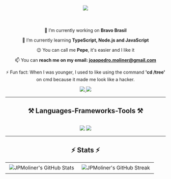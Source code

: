 <h1 align="center">
    <img src="https://readme-typing-svg.herokuapp.com/?font=Righteous&size=35&center=true&vCenter=true&width=500&height=70&duration=4000&lines=Hello+There!+👋;+I'm+João+Pedro!;How+you+doin?;" />
</h1>

<h3 align="center"></h3>

<br/>

<div align="center">
 
 🔭 I’m currently working on **Bravo Brasil**
 
 🌱 I’m currently learning **TypeScript, Node.js and JavaScript**

 😉 You can call me **Pepe**, it's easier and I like it

 📫 You can **reach me on my email: joaopedro.moliner@gmail.com**

⚡ Fun fact: When I was younger, I used to like using the command **'cd /tree'** on cmd because it made me look like a hacker.

 </div>
 
<div align="center"> 
  <a href="mailto:joaopedro.moliner@gmail.com">
    <img src="https://img.shields.io/badge/Gmail-333333?style=for-the-badge&logo=gmail&logoColor=red" />
  </a>
  <a href="https://www.linkedin.com/in/joãomoliner-dev/" target="_blank">
    <img src="https://img.shields.io/badge/LinkedIn-0077B5?style=for-the-badge&logo=linkedin&logoColor=white" target="_blank" />
  </a>
</div>

 <hr/>
 
<h2 align="center">⚒️ Languages-Frameworks-Tools ⚒️</h2>
<br/>
<div align="center">
    <img src="https://skillicons.dev/icons?i=react,html,css,vscode,github,git" />
    <img src="https://skillicons.dev/icons?i=nodejs,python,javascript,typescript,c,java" /><br>
</div>

<hr/>
<h2 align="center">⚡ Stats ⚡</h2>

<table border="0">
  <tr>
    <td valign="top"><img  src="https://github-readme-stats.vercel.app/api?username=JPMoliner&show_icons=true&locale=en&theme=react&border_radius=10" alt="JPMoliner's GitHub Stats" style="padding: 4px;" /></td>
    <td valign="top"><img  src="https://github-readme-streak-stats.herokuapp.com/?user=JPMoliner&theme=react&border_radius=10" alt="JPMoliner's GitHub Streak" style="padding: 4px;" /></td>
  </tr>
</table>






